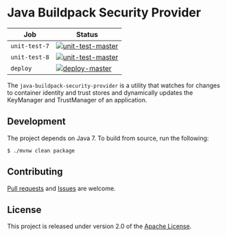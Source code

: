 # Java Buildpack Security Provider

| Job | Status
| --- | ------
| `unit-test-7` | [![unit-test-master](https://java-experience.ci.springapps.io/api/v1/teams/java-experience/pipelines/java-buildpack-security-provider/jobs/unit-test-7/badge)](https://java-experience.ci.springapps.io/teams/java-experience/pipelines/java-buildpack-security-provider/jobs/unit-test-7)
| `unit-test-8` | [![unit-test-master](https://java-experience.ci.springapps.io/api/v1/teams/java-experience/pipelines/java-buildpack-security-provider/jobs/unit-test-8/badge)](https://java-experience.ci.springapps.io/teams/java-experience/pipelines/java-buildpack-security-provider/jobs/unit-test-8)
| `deploy` | [![deploy-master](https://java-experience.ci.springapps.io/api/v1/teams/java-experience/pipelines/java-buildpack-security-provider/jobs/deploy/badge)](https://java-experience.ci.springapps.io/teams/java-experience/pipelines/java-buildpack-security-provider/jobs/deploy)

The `java-buildpack-security-provider` is a utility that watches for changes to container identity and trust stores and dynamically updates the KeyManager and TrustManager of an application.

## Development
The project depends on Java 7.  To build from source, run the following:

```shell
$ ./mvnw clean package
```

## Contributing
[Pull requests][u] and [Issues][e] are welcome.

## License
This project is released under version 2.0 of the [Apache License][l].

[e]: https://github.com/cloudfoundry/java-buildpack-security-provider/issues
[l]: https://www.apache.org/licenses/LICENSE-2.0
[u]: https://help.github.com/articles/using-pull-requests

